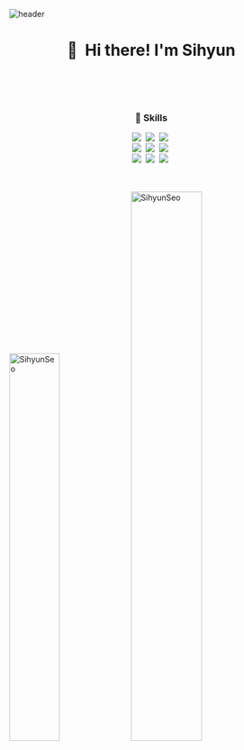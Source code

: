 ![header](https://capsule-render.vercel.app/api?type=soft&color=1B70FC&height=200&section=header&text=Si%20hyun&fontSize=90&fontColor=FFFFFF)
<h1 align="center">
  👋&nbsp; Hi there! I'm Sihyun
</h1>

<br><br><br>
<h3 align="center"> 💪 Skills </h3>
<p align="center">
  <img src="https://img.shields.io/badge/Java-5382a1?style=for-the-badge&logo=java&logoColor=black"/></a>&nbsp
<img src="https://img.shields.io/badge/Spring-6DB33F?style=for-the-badge&logo=Spring&logoColor=white"></a>&nbsp
<img src="https://img.shields.io/badge/jquery-0769AD?style=for-the-badge&logo=jquery&logoColor=white"></a>&nbsp
<br>
<img src="https://img.shields.io/badge/JavaScript-f0db4f?style=for-the-badge&logo=JavaScript&logoColor=black"/></a>&nbsp
<img src="https://img.shields.io/badge/html-E34F26?style=for-the-badge&logo=html5&logoColor=white"></a>&nbsp
<img src="https://img.shields.io/badge/css-1572B6?style=for-the-badge&logo=css3&logoColor=white"></a>&nbsp
<br>
<img src="https://img.shields.io/badge/Android-3DDC84?style=for-the-badge&logo=Android&logoColor=white"/></a>&nbsp
<img src="https://img.shields.io/badge/Python-306998?style=for-the-badge&logo=Python&logoColor=white" /></a>&nbsp
<img src="https://img.shields.io/badge/Django-092e20?style=for-the-badge&logo=Django&logoColor=white"/></a>&nbsp
<br><br><br>
</p>

<p>
<img width="42%" src="https://github-readme-stats.vercel.app/api/top-langs?username=SihyunSeo&show_icons=true&locale=en&layout=compact&theme=dark" alt="SihyunSeo" />
<img width="50%" src="https://github-readme-stats.vercel.app/api?username=SihyunSeo&show_icons=true&locale=en&theme=dark" alt="SihyunSeo" />
</p>

<!--
**SihyunSeo/SihyunSeo** is a ✨ _special_ ✨ repository because its `README.md` (this file) appears on your GitHub profile.

Here are some ideas to get you started:

- 🔭 I’m currently working on ...
- 🌱 I’m currently learning ...
- 👯 I’m looking to collaborate on ...
- 🤔 I’m looking for help with ...
- 💬 Ask me about ...
- 📫 How to reach me: ...
- 😄 Pronouns: ...
- ⚡ Fun fact: ...
-->
